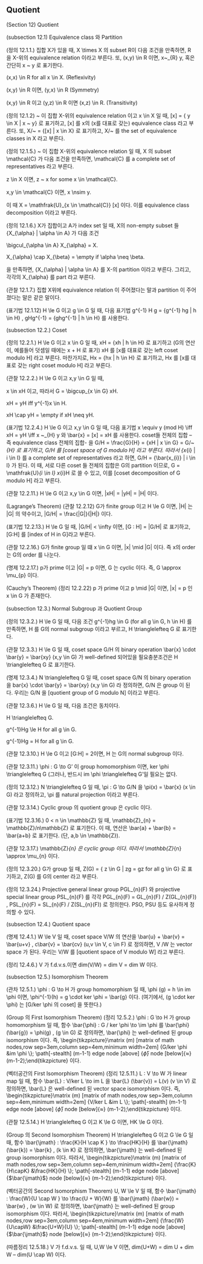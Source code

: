 Quotient
---

(Section 12) Quotient

(subsection 12.1) Equivalence class 와 Partition

(정의 12.1.1.) 집합 X가 있을 때, X \times X 의 subset R이 다음 조건을 만족하면, R 을 X-위의 equivalence relation 이라고 부른다. 또, (x,y) \in R 이면, x~_{R} y, 혹은 간단히 x ~ y 로 표기한다.

(x,x) \in R for all x \in X. (Reflexivity)

(x,y) \in R 이면, (y,x) \in R (Symmetry)

(x,y) \in R 이고 (y,z) \in R 이면 (x,z) \in R. (Transitivity)

(정의 12.1.2) ~ 이 집합 X-위의 equivalence relation 이고 x \in X 일 때, \[x] = { y \in X | x ~ y} 로 표기하고, [x] 를 x의 (x를 대표로 갖는) equivalence class 라고 부른다. 또, X/~ = {[x] | x \in X} 로 표기하고, X/~ 를 the set of equivalence classes in X 라고 부른다.

(정의 12.1.5.) ~ 이 집합 X-위의 equivalence relation 일 때, X 의 subset \mathcal{C} 가 다음 조건을 만족하면, \mathcal{C} 를 a complete set of representatives 라고 부른다.

z \in X 이면, z ~ x for some x \in \mathcal{C}.

x,y \in \mathcal{C} 이면, x \nsim y.

이 때 X = \mathfrak{U}_{x \in \mathcal{C}} [x] 이다. 이를 equivalence class decomposition 이라고 부른다.

(정의 12.1.6.) X가 집합이고 A가 index set 일 때, X의 non-empty subset 들 {X_{\alpha} | \alpha \in A} 가 다음 조건

\bigcul_{\alpha \in A} X_{\alpha} = X.

X_{\alpha} \cap X_{\beta} = \empty if \alpha \neq \beta.

을 만족하면, {X_{\alpha} | \alpha \in A} 를 X-의 partition 이라고 부른다. 그리고, 각각의 X_{\alpha} 를 part 라고 부른다.

(관찰 12.1.7.) 집합 X위에 equivalence relation 이 주어졌다는 말과 partition 이 주어졌다는 말은 같은 말이다.

(표기법 12.1.12) H \le G 이고 g \in G 일 때, 다음 표기법 g^{-1} H g = {g^{-1} hg | h \in H} , gHg^{-1} = {ghg^{-1} | h \in H} 를 사용한다.

(subsection 12.2.) Coset

(정의 12.2.1.) H \le G 이고 x \in G 일 때, xH = {xh | h \in H} 로 표기하고 (G의 연산이, 예를들어 덧셈일 때에는 x + H 로 표기) xH 를 [x를 대표로 갖는 left coset modulo H] 라고 부른다. 마찬가지로, Hx = {hx | h \in H} 로 표기하고, Hx 를 [x를 대표로 갖는 right coset modulo H] 라고 부른다.

(관찰 12.2.2.) H \le G 이고 x,y \in G 일 때, 

x \in xH 이고, 따라서 G = \bigcup_{x \in G} xH.

xH = yH iff y^{-1}x \in H.

xH \cap yH = \empty if xH \neq yH.

(표기법 12.2.4.) H \le G 이고 x,y \in G 일 때, 다음 표기법 x \equiv y (mod H) \iff xH = yH \iff x ~_{H} y 와 \bar{x} = [x] = xH 를 사용한다. coset들 전체의 집합 – 즉 equivalence class 전체의 집합- 을 G/H = \frac{G}{H} = {xH | x \in G} = G/~_{H} 로 표기하고, G/H 를 [coset space of G modulo H] 라고 부른다. 따라서 {x_{i} | i \in I} 를 a complete set of representatives 라고 하면, G/H = {\bar{x_{i}} | i \in I} 가 된다. 이 때, 서로 다른 coset 들 전체의 집합은 G의 partition 이므로, G = \mathfrak{U}_{i \in I} x_{i}H 로 쓸 수 있고, 이를 [coset decomposition of G modulo H] 라고 부른다. 

(관찰 12.2.11.) H \le G 이고 x,y \in G 이면, |xH| = |yH| = |H| 이다.

(Lagrange’s Theorem) (관찰 12.2.12) G가 finite group 이고 H \le G 이면, |H| 는 |G| 의 약수이고, |G/H| = \frac{|G|}{|H|} 이다.

(표기법 12.2.13.) H \le G 일 때, |G/H| < \infty 이면, [G : H] = |G/H| 로 표기하고, [G:H] 를 [index of H in G]라고 부른다.

(관찰 12.2.16.) G가 finite group 일 떄 x \in G 이면, |x| \mid |G| 이다. 즉 x의 order 는 G의 order 를 나눈다.

(명제 12.2.17.) p가 prime 이고 |G| = p 이면, G 는 cyclic 이다. 즉, G \approx \mu_{p} 이다.

(Cauchy’s Theorem) (정리 12.2.22) p 가 prime 이고 p \mid |G| 이면, |x| = p 인 x \in G 가 존재한다.

(subsection 12.3.) Normal Subgroup 과 Quotient Group

(정의 12.3.2.) H \le G 일 때, 다음 조건 g^{-1}hg \in G (for all g \in G, h \in H) 를 만족하면, H 를 G의 normal subgroup 이라고 부르고, H \trianglelefteq G 로 표기한다.

(관찰 12.3.3.) H \le G 일 때, coset space G/H 의 binary operation \bar{x} \cdot \bar{y} = \bar{xy} (x,y \in G) 가 well-defined 되어있을 필요충분조건은 H \trianglelefteq G 로 표기한다.

(명제 12.3.4.) N \trianglelefteq G 일 때, coset space G/N 의 binary operation 을 bar{x} \cdot \bar{y} = \bar{xy} (x,y \in G) 라 정의하면, G/N 은 group 이 된다. 우리는 G/N 을 [quotient group of G modulo N] 이라고 부른다.

(관찰 12.3.6.) H \le G 일 때, 다음 조건은 동치이다.

H \trianglelefteq G.

g^{-1}Hg \le H for all g \in G.

g^{-1}Hg = H for all g \in G.

(관찰 12.3.10.) H \le G 이고 [G:H] = 2이면, H 는 G의 normal subgroup 이다.

(관찰 12.3.11.) \phi : G \to G’ 이 group homomorphism 이면, ker \phi \trianglelefteq G (그러나, 반드시 im \phi \trianglelefteq G’일 필요는 없다.

(정의 12.3.12.) N \trianglelefteq G 일 때, \pi : G \to G/N 을 \pi(x) = \bar{x} (x \in G) 라고 정의하고, \pi 를 natural projection 이라고 부른다.

(관찰 12.3.14.) Cyclic group 의 quotient group 은 cyclic 이다.

(표기법 12.3.16.) 0 < n \in \mathbb{Z} 일 때, \mathbb{Z}_{n} = \mathbb{Z}/n\mathbb{Z} 로 표기한다. 이 때, 연산은 \bar{a} + \bar{b} = \bar{a+b} 로 표기한다. (단, a,b \in \mathbb{Z}).

(관찰 12.3.17.) \mathbb{Z}_{n} 은 cyclic group 이다. 따라서 \mathbb{Z}_{n} \approx \mu_{n} 이다.

(정의 12.3.20.) G가 group 일 때, Z(G) = { z \in G | zg = gz for all g \in G} 로 표기하고, Z(G) 를 G의 center 라고 부른다.

(정의 12.3.24.) Projective general linear group PGL_{n}(F) 와 projective special linear group PSL_{n}(F) 를 각각 PGL_{n}(F) = GL_{n}(F) / Z(GL_{n}(F)) , PSL_{n}(F) = SL_{n}(F) / Z(SL_{n}(F)) 로 정의한다. PSO, PSU 등도 유사하게 정의할 수 있다.

(subsection 12.4.) Quotient space

(명제 12.4.1.) W \le V 일 때, coset space V/W 의 연산을 \bar{u} + \bar{v} = \bar{u+v} , c\bar{v} = \bar{cv} (u,v \in V, c \in F) 로 정의하면, V /W 는 vector space 가 된다. 우리는 V/W 를 [quotient space of V modulo W] 라고 부른다.

(정리 12.4.6.) V 가 f.d.v.s.이면 dim(V/W) = dim V = dim W 이다.

(subsection 12.5.) Isomorphism Theorem

(관차 12.5.1.) \phi : G \to H 가 group homomorphism 일 때, \phi (g) = h \in im \phi 이면, \phi^{-1}(h) = g \cdot ker \phi = \bar{g} 이다. (여기에서, (g \cdot ker \phi) 는 [G/ker \phi 의 coset] 을 뜻한다.)

(Group 의 First Isomorphism Theorem) (정리 12.5.2.) \phi : G \to H 가 group homomorphism 일 때, 함수 \bar{\phi} : G / ker \phi \to \im \phi 를 \bar{\phi} (\bar{g}) = \phi(g) , (g \in G) 로 정의하면, \bar{\phi} 는 well-defined 된 group isomorphism 이다. 즉, \begin{tikzpicture}\matrix (m) [matrix of math nodes,row sep=3em,column sep=4em,minimum width=2em] {G/ker \phi &im \phi \\}; \path[-stealth] (m-1-1) edge node [above] {$\bar{\phi}$} node [below]{$\approx$} (m-1-2);\end{tikzpicture} 이다.

(벡터공간의 First Isomorphism Theorem) (정리 12.5.11.) L : V \to W 가 linear map 일 때, 함수 \bar{L} : V/ker L \to im L 을 \bar{L} (\bar{v}) = L(v) (v \in V) 로 정의하면, \bar{L} 은 well-defined 된 vector space isomorphism 이다. 즉, \begin{tikzpicture}\matrix (m) [matrix of math nodes,row sep=3em,column sep=4em,minimum width=2em] {V/ker L &im L \\}; \path[-stealth] (m-1-1) edge node [above] {$\bar{\phi}$} node [below]{$\approx$} (m-1-2);\end{tikzpicture} 이다.

(관찰 12.5.14.) H \trianglelefteq G 이고 K \le G 이면, HK \le G 이다.

(Group 의 Second Isomorphism Theorem) H \trianglelefteq G 이고 G \le G 일 때, 함수 \bar{\jmath} : \frac{K}{H \cap K } \to \frac{HK}{H} 를 \bar{\jmath} (\bar{k}) = \bar{k} , (k \in K) 로 정의하면, \bar{\jmath} 는 well-defined 된 group isomorphism 이다. 따라서, \begin{tikzpicture}\matrix (m) [matrix of math nodes,row sep=3em,column sep=4em,minimum width=2em] {\frac{K}{H\capK} &\frac{HK}{H} \\}; \path[-stealth] (m-1-1) edge node [above] {$\bar{\jmath}$} node [below]{$\approx$} (m-1-2);\end{tikzpicture} 이다.

(벡터공간의 Second Isomorphism Theorem) U, W \le V  일 때, 함수 \bar{\jmath} : \frac{W}{U \cap W } \to \frac{U + W}{W} 를 \bar{\jmath} (\bar{w}) = \bar{w} , (w \in W) 로 정의하면, \bar{\jmath} 는 well-defined 된 group isomorphism 이다. 따라서, \begin{tikzpicture}\matrix (m) [matrix of math nodes,row sep=3em,column sep=4em,minimum width=2em] {\frac{W}{U\capW} &\frac{U+W}{U} \\}; \path[-stealth] (m-1-1) edge node [above] {$\bar{\jmath}$} node [below]{$\approx$} (m-1-2);\end{tikzpicture} 이다.

(따름정리 12.5.18.) V 가 f.d.v.s. 일 때, U,W \le V 이면, dim(U+W) = dim U + dim W – dim(U \cap W) 이다.

